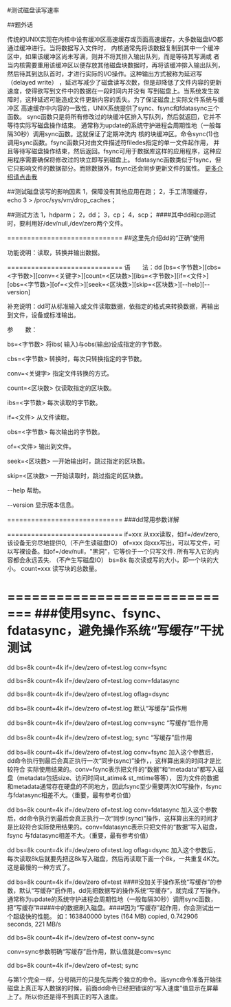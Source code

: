 #测试磁盘读写速率

##题外话

传统的UNIX实现在内核中设有缓冲区高速缓存或页面高速缓存，大多数磁盘I/O都通过缓冲进行。当将数据写入文件时，
内核通常先将该数据复制到其中一个缓冲区中，如果该缓冲区尚未写满，则并不将其排入输出队列，而是等待其写满或
者当内核需要重用该缓冲区以便存放其他磁盘块数据时，再将该缓冲排入输出队列，然后待其到达队首时，才进行实际的I/O操作。这种输出方式被称为延迟写（delayed write）
，延迟写减少了磁盘读写次数，但是却降低了文件内容的更新速度，使得欲写到文件中的数据在一段时间内并没有
写到磁盘上。当系统发生故障时，这种延迟可能造成文件更新内容的丢失。为了保证磁盘上实际文件系统与缓冲区
高速缓存中内容的一致性，UNIX系统提供了sync、fsync和fdatasync三个函数。
sync函数只是将所有修改过的块缓冲区排入写队列，然后就返回，它并不等待实际写磁盘操作结束。
通常称为update的系统守护进程会周期性地（一般每隔30秒）调用sync函数。这就保证了定期冲洗内
核的块缓冲区。命令sync(1)也调用sync函数。fsync函数只对由文件描述符filedes指定的单一文件起作用，
并且等待写磁盘操作结束，然后返回。fsync可用于数据库这样的应用程序，这种应用程序需要确保将修改过的块立即写到磁盘上。
fdatasync函数类似于fsync，但它只影响文件的数据部分。而除数据外，fsync还会同步更新文件的属性。
[更多介绍请点击我](https://github.com/hzruandd/agreeMySQL/blob/master/docs/data_persistence.md)

##测试磁盘读写的影响因素
1，保障没有其他应用在跑；
2，手工清理缓存，echo 3 > /proc/sys/vm/drop_caches；

##测试方法
1，hdparm；
2，dd；
3，cp；
4，scp；
####其中dd和cp测试时，要利用好/dev/null,/dev/zero两个文件。


=============================
##这里先介绍dd的“正确”使用

功能说明：读取，转换并输出数据。

=============================
语　　法：dd
[bs=<字节数>][cbs=<字节数>][conv=<关键字>][count=<区块数>][ibs=<字节数>][if=<文件>][obs=<字节数>][of=<文件>][seek=<区块数>][skip=<区块数>][--help][--version]

补充说明：dd可从标准输入或文件读取数据，依指定的格式来转换数据，再输出到文件，设备或标准输出。

参　　数：

  bs=<字节数>   将ibs( 输入)与obs(输出)设成指定的字节数。

  cbs=<字节数>   转换时，每次只转换指定的字节数。

  conv=<关键字>   指定文件转换的方式。

  count=<区块数>   仅读取指定的区块数。

  ibs=<字节数>   每次读取的字节数。

  if=<文件>   从文件读取。

  obs=<字节数>   每次输出的字节数。

  of=<文件>   输出到文件。

  seek=<区块数>   一开始输出时，跳过指定的区块数。

  skip=<区块数>   一开始读取时，跳过指定的区块数。

  --help   帮助。

  --version   显示版本信息。


=============================
###dd常用参数详解

=============================
if=xxx  从xxx读取，如if=/dev/zero,该设备无穷尽地提供0,（不产生读磁盘IO）
of=xxx
向xxx写出，可以写文件，可以写裸设备。如of=/dev/null，"黑洞"，它等价于一个只写文件.
所有写入它的内容都会永远丢失. （不产生写磁盘IO）
bs=8k  每次读或写的大小，即一个块的大小。
count=xxx  读写块的总数量。

=============================
###使用sync、fsync、fdatasync，避免操作系统“写缓存”干扰测试
=============================
dd bs=8k count=4k if=/dev/zero of=test.log conv=fsync 

dd bs=8k count=4k if=/dev/zero of=test.log conv=fdatasync

dd bs=8k count=4k if=/dev/zero of=test.log oflag=dsync

dd bs=8k count=4k if=/dev/zero of=test.log  默认“写缓存”启作用

dd bs=8k count=4k if=/dev/zero of=test.log conv=sync   “写缓存”启作用

dd bs=8k count=4k if=/dev/zero of=test.log; sync   “写缓存”启作用

dd bs=8k count=4k if=/dev/zero of=test.log conv=fsync 
加入这个参数后，dd命令执行到最后会真正执行一次“同步(sync)”操作，，这样算出来的时间才是比较符合
实际使用结果的。conv=fsync表示把文件的“数据”和“metadata”都写入磁盘（metadata包括size、访问时间st_atime& st_mtime等等），
因为文件的数据和metadata通常存在硬盘的不同地方，因此fsync至少需要两次IO写操作，fsync
与fdatasync相差不大。（重要，最有参考价值）

dd bs=8k count=4k if=/dev/zero of=test.log conv=fdatasync
加入这个参数后，dd命令执行到最后会真正执行一次“同步(sync)”操作，这样算出来的时间才是比较符合实际使用结果的。conv=fdatasync表示只把文件的“数据”写入磁盘，fsync
与fdatasync相差不大。（重要，最有参考价值）

dd bs=8k count=4k if=/dev/zero of=test.log oflag=dsync
加入这个参数后，每次读取8k后就要先把这8k写入磁盘，然后再读取下面一个8k，一共重复4K次。这是最慢的一种方式了。

dd bs=8k count=4k if=/dev/zero of=test
####没加关于操作系统“写缓存”的参数，默认“写缓存”启作用。dd先把数据写的操作系统“写缓存”，就完成了写操作。通常称为update的系统守护进程会周期性地（一般每隔30秒）调用sync函数，把“写缓存”#####中的数据刷入磁盘。####因为“写缓存”起作用，你会测试出一个超级快的性能。
如：163840000 bytes (164 MB) copied, 0.742906 seconds, 221 MB/s

dd bs=8k count=4k if=/dev/zero of=test conv=sync  

conv=sync参数明确“写缓存”启作用，默认值就是conv=sync 

dd bs=8k count=4k if=/dev/zero of=test; sync 

与第1个完全一样，分号隔开的只是先后两个独立的命令。当sync命令准备开始往磁盘上真正写入数据的时候，前面dd命令已经把错误的“写入速度”值显示在屏幕上了。所以你还是得不到真正的写入速度。
